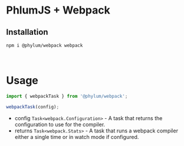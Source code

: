 # PhlumJS + Webpack

## Installation
```bash
npm i @phylum/webpack webpack
```

<br>

# Usage
```ts
import { webpackTask } from '@phylum/webpack';

webpackTask(config);
```
+ config `Task<webpack.Configuration>` - A task that returns the configuration to use for the compiler.
+ returns `Task<webpack.Stats>` - A task that runs a webpack compiler either a single time or in watch mode if configured.
